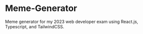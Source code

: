 # Meme-Generator
Meme generator for my 2023 web developer exam using React.js, Typescript, and TailwindCSS.
